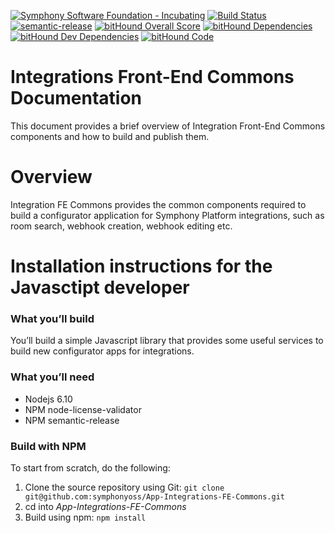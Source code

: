 [![Symphony Software Foundation - Incubating](https://cdn.rawgit.com/symphonyoss/contrib-toolbox/master/images/ssf-badge-incubating.svg)](https://symphonyoss.atlassian.net/wiki/display/FM/Incubating)
[![Build Status](https://travis-ci.org/symphonyoss/App-Integrations-FE-Commons.svg?branch=dev)](https://travis-ci.org/symphonyoss/App-Integrations-FE-Commons)
[![semantic-release](https://img.shields.io/badge/%20%20%F0%9F%93%A6%F0%9F%9A%80-semantic--release-e10079.svg)](https://github.com/semantic-release/semantic-release)
[![bitHound Overall Score](https://www.bithound.io/github/symphonyoss/App-Integrations-FE-Commons/badges/score.svg)](https://www.bithound.io/github/symphonyoss/App-Integrations-FE-Commons)
[![bitHound Dependencies](https://www.bithound.io/github/symphonyoss/App-Integrations-FE-Commons/badges/dependencies.svg)](https://www.bithound.io/github/symphonyoss/App-Integrations-FE-Commons/dev/dependencies/npm)
[![bitHound Dev Dependencies](https://www.bithound.io/github/symphonyoss/App-Integrations-FE-Commons/badges/devDependencies.svg)](https://www.bithound.io/github/symphonyoss/App-Integrations-FE-Commons/dev/dependencies/npm)
[![bitHound Code](https://www.bithound.io/github/symphonyoss/App-Integrations-FE-Commons/badges/code.svg)](https://www.bithound.io/github/symphonyoss/App-Integrations-FE-Commons)

# Integrations Front-End Commons Documentation

This document provides a brief overview of Integration Front-End Commons components and how to build and publish them.

# Overview

Integration FE Commons provides the common components required to build a configurator application for Symphony Platform integrations, such as room search, webhook creation, webhook editing etc.

# Installation instructions for the Javasctipt developer

### What you’ll build
You’ll build a simple Javascript library that provides some useful services to build new configurator apps for integrations.

### What you’ll need
* Nodejs 6.10
* NPM node-license-validator
* NPM semantic-release

### Build with NPM
To start from scratch, do the following:

1. Clone the source repository using Git: `git clone git@github.com:symphonyoss/App-Integrations-FE-Commons.git`
2. cd into _App-Integrations-FE-Commons_
3. Build using npm: `npm install`
